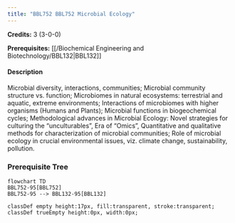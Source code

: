```yaml
---
title: "BBL752 BBL752 Microbial Ecology"
---
```

**Credits:** 3 (3-0-0)

**Prerequisites:** [[/Biochemical Engineering and Biotechnology/BBL132|BBL132]]

#### Description
Microbial diversity, interactions, communities; Microbial community structure vs. function; Microbiomes in natural ecosystems: terrestrial and aquatic, extreme environments; Interactions of microbiomes with higher organisms (Humans and Plants); Microbial functions in biogeochemical cycles; Methodological advances in Microbial Ecology: Novel strategies for culturing the “unculturables”, Era of “Omics”, Quantitative and qualitative methods for characterization of microbial communities; Role of microbial ecology in crucial environmental issues, viz. climate change, sustainability, pollution.

### Prerequisite Tree

```mermaid
flowchart TD
BBL752-95[BBL752]
BBL752-95 --> BBL132-95[BBL132]

classDef empty height:17px, fill:transparent, stroke:transparent;
classDef trueEmpty height:0px, width:0px;
```